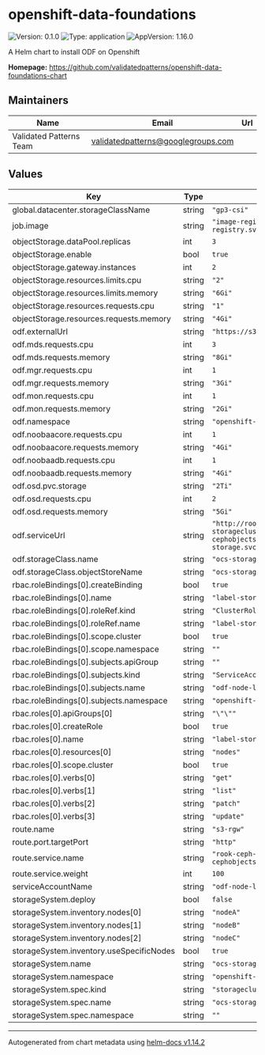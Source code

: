 # openshift-data-foundations

![Version: 0.1.0](https://img.shields.io/badge/Version-0.1.0-informational?style=flat-square) ![Type: application](https://img.shields.io/badge/Type-application-informational?style=flat-square) ![AppVersion: 1.16.0](https://img.shields.io/badge/AppVersion-1.16.0-informational?style=flat-square)

A Helm chart to install ODF on Openshift

**Homepage:** <https://github.com/validatedpatterns/openshift-data-foundations-chart>

## Maintainers

| Name | Email | Url |
| ---- | ------ | --- |
| Validated Patterns Team | <validatedpatterns@googlegroups.com> |  |

## Values

| Key | Type | Default | Description |
|-----|------|---------|-------------|
| global.datacenter.storageClassName | string | `"gp3-csi"` |  |
| job.image | string | `"image-registry.openshift-image-registry.svc:5000/openshift/cli:latest"` |  |
| objectStorage.dataPool.replicas | int | `3` |  |
| objectStorage.enable | bool | `true` |  |
| objectStorage.gateway.instances | int | `2` |  |
| objectStorage.resources.limits.cpu | string | `"2"` |  |
| objectStorage.resources.limits.memory | string | `"6Gi"` |  |
| objectStorage.resources.requests.cpu | string | `"1"` |  |
| objectStorage.resources.requests.memory | string | `"4Gi"` |  |
| odf.externalUrl | string | `"https://s3-rgw-openshift-storage"` |  |
| odf.mds.requests.cpu | int | `3` |  |
| odf.mds.requests.memory | string | `"8Gi"` |  |
| odf.mgr.requests.cpu | int | `1` |  |
| odf.mgr.requests.memory | string | `"3Gi"` |  |
| odf.mon.requests.cpu | int | `1` |  |
| odf.mon.requests.memory | string | `"2Gi"` |  |
| odf.namespace | string | `"openshift-storage"` |  |
| odf.noobaacore.requests.cpu | int | `1` |  |
| odf.noobaacore.requests.memory | string | `"4Gi"` |  |
| odf.noobaadb.requests.cpu | int | `1` |  |
| odf.noobaadb.requests.memory | string | `"4Gi"` |  |
| odf.osd.pvc.storage | string | `"2Ti"` |  |
| odf.osd.requests.cpu | int | `2` |  |
| odf.osd.requests.memory | string | `"5Gi"` |  |
| odf.serviceUrl | string | `"http://rook-ceph-rgw-ocs-storagecluster-cephobjectstore.openshift-storage.svc.cluster.local"` |  |
| odf.storageClass.name | string | `"ocs-storagecluster-ceph-rgw"` |  |
| odf.storageClass.objectStoreName | string | `"ocs-storagecluster-cephobjectstore"` |  |
| rbac.roleBindings[0].createBinding | bool | `true` |  |
| rbac.roleBindings[0].name | string | `"label-storage-nodes"` |  |
| rbac.roleBindings[0].roleRef.kind | string | `"ClusterRole"` |  |
| rbac.roleBindings[0].roleRef.name | string | `"label-storage-nodes"` |  |
| rbac.roleBindings[0].scope.cluster | bool | `true` |  |
| rbac.roleBindings[0].scope.namespace | string | `""` |  |
| rbac.roleBindings[0].subjects.apiGroup | string | `""` |  |
| rbac.roleBindings[0].subjects.kind | string | `"ServiceAccount"` |  |
| rbac.roleBindings[0].subjects.name | string | `"odf-node-label-sa"` |  |
| rbac.roleBindings[0].subjects.namespace | string | `"openshift-storage"` |  |
| rbac.roles[0].apiGroups[0] | string | `"\"\""` |  |
| rbac.roles[0].createRole | bool | `true` |  |
| rbac.roles[0].name | string | `"label-storage-nodes"` |  |
| rbac.roles[0].resources[0] | string | `"nodes"` |  |
| rbac.roles[0].scope.cluster | bool | `true` |  |
| rbac.roles[0].verbs[0] | string | `"get"` |  |
| rbac.roles[0].verbs[1] | string | `"list"` |  |
| rbac.roles[0].verbs[2] | string | `"patch"` |  |
| rbac.roles[0].verbs[3] | string | `"update"` |  |
| route.name | string | `"s3-rgw"` |  |
| route.port.targetPort | string | `"http"` |  |
| route.service.name | string | `"rook-ceph-rgw-ocs-storagecluster-cephobjectstore"` |  |
| route.service.weight | int | `100` |  |
| serviceAccountName | string | `"odf-node-label-sa"` |  |
| storageSystem.deploy | bool | `false` |  |
| storageSystem.inventory.nodes[0] | string | `"nodeA"` |  |
| storageSystem.inventory.nodes[1] | string | `"nodeB"` |  |
| storageSystem.inventory.nodes[2] | string | `"nodeC"` |  |
| storageSystem.inventory.useSpecificNodes | bool | `true` |  |
| storageSystem.name | string | `"ocs-storagecluster-storagesystem"` |  |
| storageSystem.namespace | string | `"openshift-storage"` |  |
| storageSystem.spec.kind | string | `"storagecluster.ocs.openshift.io/v1"` |  |
| storageSystem.spec.name | string | `"ocs-storagecluster"` |  |
| storageSystem.spec.namespace | string | `""` |  |

----------------------------------------------
Autogenerated from chart metadata using [helm-docs v1.14.2](https://github.com/norwoodj/helm-docs/releases/v1.14.2)
